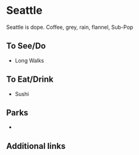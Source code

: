 # Seattle

Seattle is dope. Coffee, grey, rain, flannel, Sub-Pop

## To See/Do

* Long Walks 

## To Eat/Drink


* Sushi

## Parks 

* 

## Additional links
